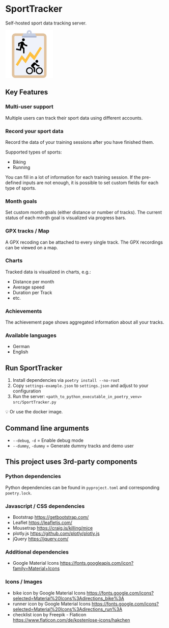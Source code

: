 # SportTracker

Self-hosted sport data tracking server.

<img src="src/static/images/SportTracker.png" alt="drawing" width="150" height="150"/>

## Key Features

### Multi-user support
Multiple users can track their sport data using different accounts.

### Record your sport data
Record the data of your training sessions after you have finished them.

Supported types of sports:
- Biking
- Running

You can fill in a lot of information for each training session. If the pre-defined inputs are not enough, it is possible to set custom fields for each type of sports.

### Month goals
Set custom month goals (either distance or number of tracks).
The current status of each month goal is visualized via progress bars.

### GPX tracks / Map
A GPX recoding can be attached to every single track. The GPX recordings can be viewed on a map.

### Charts
Tracked data is visualized in charts, e.g.:
- Distance per month
- Average speed
- Duration per Track
- etc.

### Achievements
The achievement page shows aggregated information about all your tracks.

### Available languages
- German
- English


## Run SportTracker
1. Install dependencies via `poetry install --no-root`
2. Copy `settings-example.json` to `settings.json` and adjust to your configuration
3. Run the server: `<path_to_python_executable_in_poetry_venv> src/SportTracker.py` 

💡 Or use the docker image.

## Command line arguments
- `--debug`, `-d` = Enable debug mode
- `--dummy`, `-dummy` = Generate dummy tracks and demo user


## This project uses 3rd-party components

### Python dependencies
Python dependencies can be found in `pyproject.toml` and corresponding `poetry.lock`.

### Javascript / CSS dependencies
- Bootstrap https://getbootstrap.com/
- Leaflet https://leafletjs.com/
- Mousetrap https://craig.is/killing/mice
- plotly.js https://github.com/plotly/plotly.js
- jQuery https://jquery.com/

### Additional dependencies
- Google Material Icons https://fonts.googleapis.com/icon?family=Material+Icons

### Icons / Images
- bike icon by Google Material Icons https://fonts.google.com/icons?selected=Material%20Icons%3Adirections_bike%3A
- runner icon by Google Material Icons https://fonts.google.com/icons?selected=Material%20Icons%3Adirections_run%3A
- checklist icon by Freepik - Flaticon https://www.flaticon.com/de/kostenlose-icons/hakchen
